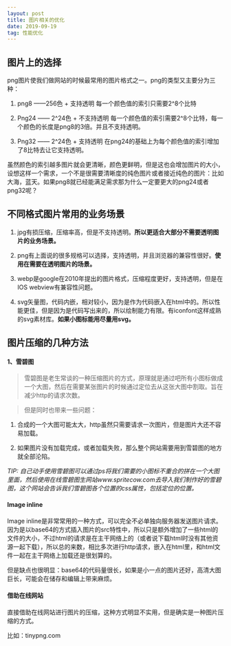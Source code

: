 ```yaml
---
layout: post
title: 图片相关的优化
date: 2019-09-19
tag: 性能优化
---
```


图片上的选择
------------

png图片使我们做网站的时候最常用的图片格式之一。png的类型又主要分为三种：

1.  png8 ——256色 + 支持透明 每一个颜色值的索引只需要2\^8个比特

2.  Png24 —— 2\^24色 + 不支持透明
    每一个颜色值的索引需要2\^8个比特，每一个颜色的长度是png8的3倍。并且不支持透明。

3.  Png32 —— 2\^24色 + 支持透明
    在png24的基础上为每个颜色值的索引增加了8比特去让它支持透明。

虽然颜色的索引越多图片就会更清晰，颜色更鲜明，但是这也会增加图片的大小，设想这样一个需求，一个不是很需要清晰度的纯色图片或者接近纯色的图片：比如大海，蓝天。如果png8就已经能满足需求那为什么一定要更大的png24或者png32呢？

不同格式图片常用的业务场景
--------------------------

1.  jpg有损压缩，压缩率高，但是不支持透明。**所以更适合大部分不需要透明图片的业务场景。**

2.  png有上面说的很多规格可以选择，支持透明，并且浏览器的兼容性很好。**使用在需要在透明图片的场景。**

3.  webp是google在2010年提出的图片格式，压缩程度更好，支持透明，但是在IOS
    webview有兼容性问题。

4.  svg矢量图，代码内嵌，相对较小，因为是作为代码嵌入在html中的。所以性能更佳，但是因为是代码写出来的，所以绘制能力有限。有iconfont这样成熟的svg素材库。**如果小图标能用尽量用svg。**

图片压缩的几种方法
------------------

#### 1、雪碧图

>   雪碧图是老生常谈的一种压缩图片的方式，原理就是通过吧所有小图标做成一个大图，然后在需要某张图片的时候通过定位去从这张大图中割取。旨在减少http的请求次数。

>   但是同时也带来一些问题：

1.  合成的一个大图可能太大，http虽然只需要请求一次图片，但是图片大还不容易加载。

2.  如果图片没有加载完成，或者加载失败，那么整个网站需要用到雪碧图的地方就全部沦陷。

*TIP:
自己动手使用雪碧图可以通过ps将我们需要的小图标不重合的拼在一个大图里面，然后使用在线雪碧图生网站www.spritecow.com去导入我们制作好的雪碧图，这个网站会告诉我们雪碧图各个位置的css属性，包括定位的位置。*

#### Image inline

Image
inline是非常常用的一种方式，可以完全不必单独向服务器发送图片请求。因为是以base64的方式插入图片的src特性中，所以只是额外增加了一些html的文件的大小，不过html的请求是在主干网络上的（或者说下载html时没有其他资源一起下载），所以总的来数，相比多次进行http请求，嵌入在html里，和html文件一起在主干网络上加载还是很划算的。

但是缺点也很明显：base64的代码量很长，如果是小一点的图片还好，高清大图巨长，可能会在储存和编辑上带来麻烦。

#### 借助在线网站

直接借助在线网站进行图片的压缩，这种方式明显不实用，但是确实是一种图片压缩的方式。

比如：tinypng.com
